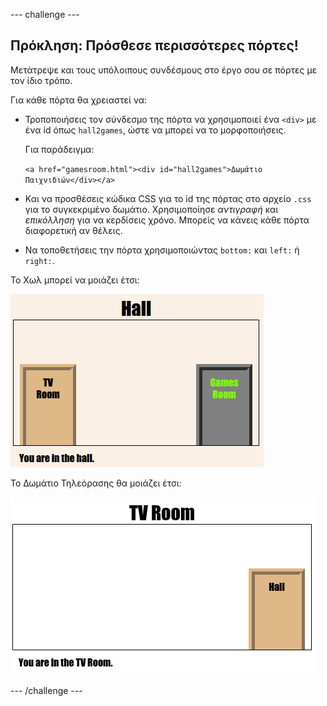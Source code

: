 \--- challenge \---

## Πρόκληση: Πρόσθεσε περισσότερες πόρτες!

Μετάτρεψε και τους υπόλοιπους συνδέσμους στο έργο σου σε πόρτες με τον ίδιο τρόπο.

Για κάθε πόρτα θα χρειαστεί να:

+ Τροποποιήσεις τον σύνδεσμο της πόρτα να χρησιμοποιεί ένα `<div>` με ένα id όπως `hall2games`, ώστε να μπορεί να το μορφοποιήσεις.
    
    Για παράδειγμα:
    
    `<a href="gamesroom.html"><div id="hall2games">Δωμάτιο Παιχνιδιών</div></a>`

+ Και να προσθέσεις κώδικα CSS για το id της πόρτας στο αρχείο `.css` για το συγκεκριμένο δωμάτιο. Χρησιμοποίησε *αντιγραφή* και *επικόλληση* για να κερδίσεις χρόνο. Μπορείς να κάνεις κάθε πόρτα διαφορετική αν θέλεις.

+ Να τοποθετήσεις την πόρτα χρησιμοποιώντας `bottom:` και `left:` ή `right:`.

Το Χωλ μπορεί να μοιάζει έτσι:

![στιγμιότυπο οθόνης](images/rooms-hall-doors.png)

Το Δωμάτιο Τηλεόρασης θα μοιάζει έτσι:

![στιγμιότυπο οθόνης](images/rooms-tvroom-door.png)

\--- /challenge \---